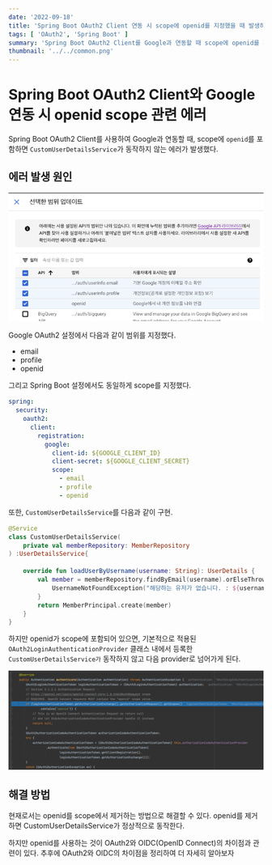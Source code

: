 ```yaml
---
date: '2022-09-18'
title: 'Spring Boot OAuth2 Client 연동 시 scope에 openid를 지정했을 때 발생하는 에러'
tags: [ 'OAuth2', 'Spring Boot' ]
summary: 'Spring Boot OAuth2 Client를 Google과 연동할 때 scope에 openid를 지정하면 발생하는 에러의 원인과 해결 방법을 알아보자.'
thumbnail: '../../common.png'
---
```


# Spring Boot OAuth2 Client와 Google 연동 시 openid scope 관련 에러

Spring Boot OAuth2 Client를 사용하여 Google과 연동할 때,
scope에 ```openid```를 포함하면 ```CustomUserDetailsService```가 동작하지 않는 에러가 발생했다.

## 에러 발생 원인

![Google_Scope](./google-scope.png)

Google OAuth2 설정에서 다음과 같이 범위를 지정했다.

* email
* profile
* openid

그리고 Spring Boot 설정에서도 동일하게 scope를 지정했다.

```yaml
spring:
  security:
    oauth2:
      client:
        registration:
          google:
            client-id: ${GOOGLE_CLIENT_ID}
            client-secret: ${GOOGLE_CLIENT_SECRET}
            scope:
              - email
              - profile
              - openid
```

또한, ```CustomUserDetailsService```를 다음과 같이 구현.

```kotlin
@Service
class CustomUserDetailsService(
    private val memberRepository: MemberRepository
) :UserDetailsService{

    override fun loadUserByUsername(username: String): UserDetails {
        val member = memberRepository.findByEmail(username).orElseThrow {
            UsernameNotFoundException("해당하는 유저가 없습니다. : ${username}")
        }
        return MemberPrincipal.create(member)
    }
}
```

하지만 openid가 scope에 포함되어 있으면,
기본적으로 적용된 ```OAuth2LoginAuthenticationProvider``` 클래스 내에서 등록한 ```CustomUserDetailsService가``` 동작하지 않고
다음 provider로 넘어가게 된다.

![SKIP_Provider](./openid-skip-provider.png)

## 해결 방법

현재로서는 openid를 scope에서 제거하는 방법으로 해결할 수 있다. openid를 제거하면 CustomUserDetailsService가 정상적으로 동작한다.

하지만 openid를 사용하는 것이 OAuth2와 OIDC(OpenID Connect)의 차이점과 관련이 있다.
추후에 OAuth2와 OIDC의 차이점을 정리하여 더 자세히 알아보자
